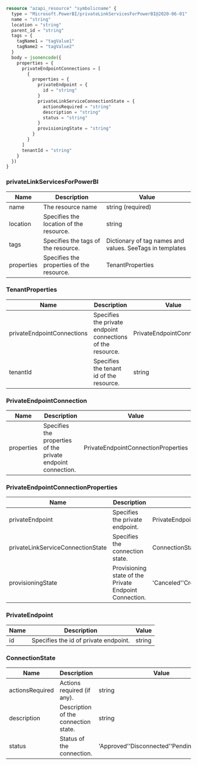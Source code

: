 ```terraform
resource "azapi_resource" "symbolicname" {
  type = "Microsoft.PowerBI/privateLinkServicesForPowerBI@2020-06-01"
  name = "string"
  location = "string"
  parent_id = "string"
  tags = {
    tagName1 = "tagValue1"
    tagName2 = "tagValue2"
  }
  body = jsonencode({
    properties = {
      privateEndpointConnections = [
        {
          properties = {
            privateEndpoint = {
              id = "string"
            }
            privateLinkServiceConnectionState = {
              actionsRequired = "string"
              description = "string"
              status = "string"
            }
            provisioningState = "string"
          }
        }
      ]
      tenantId = "string"
    }
  })
}

```

### privateLinkServicesForPowerBI

| Name | Description | Value |
|-|-|-|
| name | The resource name | string (required) |
| location | Specifies the location of the resource. | string |
| tags | Specifies the tags of the resource. | Dictionary of tag names and values. SeeTags in templates |
| properties | Specifies the properties of the resource. | TenantProperties |


### TenantProperties

| Name | Description | Value |
|-|-|-|
| privateEndpointConnections | Specifies the private endpoint connections of the resource. | PrivateEndpointConnection[] |
| tenantId | Specifies the tenant id of the resource. | string |


### PrivateEndpointConnection

| Name | Description | Value |
|-|-|-|
| properties | Specifies the properties of the private endpoint connection. | PrivateEndpointConnectionProperties |


### PrivateEndpointConnectionProperties

| Name | Description | Value |
|-|-|-|
| privateEndpoint | Specifies the private endpoint. | PrivateEndpoint |
| privateLinkServiceConnectionState | Specifies the connection state. | ConnectionState |
| provisioningState | Provisioning state of the Private Endpoint Connection. | 'Canceled''Creating''Deleting''Failed''Succeeded''Updating' |


### PrivateEndpoint

| Name | Description | Value |
|-|-|-|
| id | Specifies the id of private endpoint. | string |


### ConnectionState

| Name | Description | Value |
|-|-|-|
| actionsRequired | Actions required (if any). | string |
| description | Description of the connection state. | string |
| status | Status of the connection. | 'Approved''Disconnected''Pending''Rejected' |


